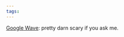 ```yaml
---
tags: 
---
```


[Google Wave](http://tech.slashdot.org/story/09/05/28/1912226/Googles-Wave-Blurs-Chat-Email-Collaboration-Software?art_pos=14): pretty darn scary if you ask me.
